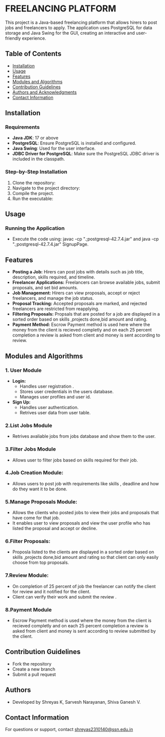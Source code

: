 
# FREELANCING PLATFORM
This project is a Java-based freelancing platform that allows hirers to post jobs and freelancers to apply. The application uses PostgreSQL for data storage and Java Swing for the GUI, creating an interactive and user-friendly experience. 

## Table of Contents
- [Installation](#installation)
- [Usage](#usage)
- [Features](#features)
- [Modules and Algorithms](#modules-and-algorithms)
- [Contribution Guidelines](#contribution-guidelines)
- [Authors and Acknowledgments](#authors-and-acknowledgments)
- [Contact Information](#contact-information)

## Installation
### Requirements
- **Java JDK**: 17 or above
- **PostgreSQL**: Ensure PostgreSQL is installed and configured.
- **Java Swing**: Used for the user interface.
- **JDBC Driver for PostgreSQL**: Make sure the PostgreSQL JDBC driver is included in the classpath. 

### Step-by-Step Installation
1. Clone the repository: 
2. Navigate to the project directory: 
3. Compile the project.
4. Run the executable: 

## Usage
### Running the Application
- Execute the code using: javac -cp ".;postgresql-42.7.4.jar" and java -cp ".;postgresql-42.7.4.jar" SignupPage.
 

## Features
- **Posting a Job:** Hirers can post jobs with details such as job title, description, skills required, and timeline.
- **Freelancer Applications:** Freelancers can browse available jobs, submit proposals, and set bid amounts.
- **Job Management:** Hirers can view proposals, accept or reject freelancers, and manage the job status.
- **Proposal Tracking:** Accepted proposals are marked, and rejected freelancers are restricted from reapplying.
- **Filtering Proposals:** Propsals that are posted for a job are displayed in a sorted order based on skills ,projects done,bid amount and rating.
- **Payment Method:** Escrow  Payment method is used here where the money from the client is recieved completly and on each 25 percent completion a review is asked from client and money is sent according to review. 

##  Modules and Algorithms
### 1. User Module
- **Login:**
  - Handles user registration .
  - Stores user credentials in the users database.
  - Manages user profiles and user id.
- **Sign Up:** 
    - Handles user authentication.
    - Retrives user data from user table.
### 2.List Jobs  Module
- Retrives avaliable jobs from jobs database and show them to the user.

### 3.Filter Jobs Module
- Allows user to filter jobs based on skills required for their job.

### 4.Job Creation Module:
- Allows users to post job with requirements like skills , deadline
and how do they want it to be done.

### 5.Manage Proposals Module:
- Allows the clients who posted jobs to view their jobs and proposals that have come for that job. 
- It enables user to view proposals and view the user profile who has listed the proposal and accept or decline.

### 6.Filter Proposals:
- Proposla listed to the clients are displayed in a sorted order based on skills ,projects done,bid amount and rating so that client can only easily choose from top proposals.

### 7.Review Module: 
- On completion of 25 percent of job the freelancer can notify the client for review and it notified for the client.
- Client can verify their work and submit the review .

### 8.Payment Module
- Escrow  Payment method is used where the money from the client is recieved completly and on each 25 percent completion a review is asked from client and money is sent according to review submitted by the client. 


## Contribution Guidelines
- Fork the repository
- Create a new branch
- Submit a pull request

## Authors
- Developed by Shreyas K, Sarvesh Narayanan, Shiva Ganesh V.

## Contact Information
For questions or support, contact shreyas2310140@ssn.edu.in

